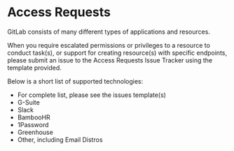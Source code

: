 # Access Requests

GitLab consists of many different types of applications and resources.

When you require escalated permissions or privileges to a resource to conduct task\(s\), or support for creating resource\(s\) with specific endpoints, please submit an issue to the Access Requests Issue Tracker using the template provided.

Below is a short list of supported technologies:

* For complete list, please see the issues template\(s\)
* G-Suite
* Slack
* BambooHR
* 1Password
* Greenhouse
* Other, including Email Distros

